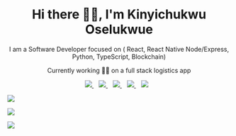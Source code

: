 <p align="center">
  <h1 align='center'>Hi there 👋🏾, I'm Kinyichukwu Oselukwue</h1> 
  <p align="center"> I am a Software Developer focused on (  React, React Native Node/Express, Python, TypeScript, Blockchain)</p>
  <p align='center'>Currently working 👨‍🍳 on a full stack logistics app</p>
</p>

<p align='center'>
<a href="https://wa.me/2349132681563?text=Hello Chris" target="_blank">
  <img src="https://img.shields.io/badge/WHATSAPP-%2325D366.svg?&style=for-the-badge&logo=whatsapp&logoColor=white" />
</a>&nbsp;&nbsp;
<a href="https://twitter.com/KOselukwue" target="_blank">
  <img src="https://img.shields.io/badge/twitter-%231DA1F2.svg?&style=for-the-badge&logo=twitter&logoColor=white" />
</a>&nbsp;&nbsp;
<a href="https://www.linkedin.com/in/kinyichukwu-oselukwue-69a49622b/" target="_blank">
  <img src="https://img.shields.io/badge/linkedin-%230077B5.svg?&style=for-the-badge&logo=linkedin&logoColor=white" />
</a>&nbsp;&nbsp;
<a href="mailto:kinyichukwuose@gmail.com" target="_blank">
  <img src="https://img.shields.io/badge/email me-%23D14836.svg?&style=for-the-badge&logo=gmail&logoColor=white" />
</a>&nbsp;&nbsp;
  <img src="https://gpvc.arturio.dev/kinyichukwu" />
  </a>&nbsp;&nbsp;
<!--   <a href="https://wakatime.com/@71012fa4-1b94-4222-862a-ae7462bd8403"><img src="https://wakatime.com/badge/user/71012fa4-1b94-4222-862a-ae7462bd8403.svg" alt="Total time coded since Apr 1 2022" /></a> -->
  
  
  <p align = "left">
  <img src = "https://github-readme-stats.vercel.app/api?username=kinyichukwu&show_icons=true&theme=tokyonight&line_height=25">
  </p>
  <p align = "left">
  <img src = "https://github-readme-stats.vercel.app/api/top-langs/?username=kinyichukwu&langs_count=6&layout=compact">
  </p>
  <p align="left">
   <img src = "http://github-readme-streak-stats.herokuapp.com?user=kinyichukwu&theme=blueberry&date_format=M%20j%5B%2C%20Y%5D">
 
</p>
</p>
 

